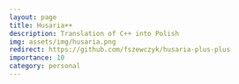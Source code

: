 ```yaml
---
layout: page
title: Husaria++
description: Translation of C++ into Polish
img: assets/img/husaria.png
redirect: https://github.com/fszewczyk/husaria-plus-plus
importance: 10
category: personal
---
```


